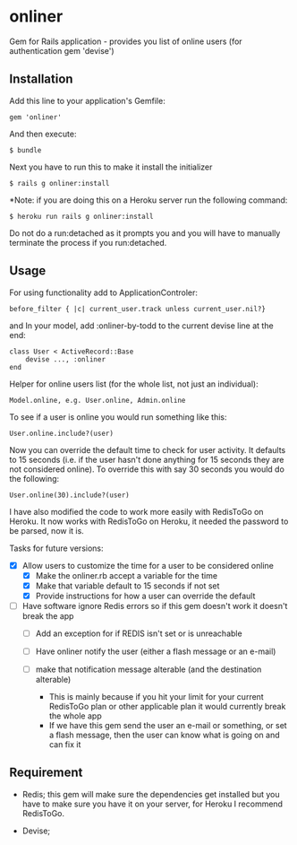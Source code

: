 # onliner
Gem for Rails application - provides you list of online users (for authentication gem 'devise')

## Installation

Add this line to your application's Gemfile:

    gem 'onliner'

And then execute:

    $ bundle

Next you have to run this to make it install the initializer

    $ rails g onliner:install

*Note: if you are doing this on a Heroku server run the following command:

	$ heroku run rails g onliner:install

Do not do a run:detached as it prompts you and you will have to manually
terminate the process if you run:detached.

## Usage

For using functionality add to ApplicationControler:

	before_filter { |c| current_user.track unless current_user.nil?}

and In your model, add :onliner-by-todd to the current devise line at the end:

	class User < ActiveRecord::Base
		devise ..., :onliner
	end

Helper for online users list (for the whole list, not just an individual):

	Model.online, e.g. User.online, Admin.online

To see if a user is online you would run something like this:

	User.online.include?(user)

Now you can override the default time to check for user activity.  It defaults
to 15 seconds (i.e. if the user hasn't done anything for 15 seconds they are
not considered online).  To override this with say 30 seconds you would do the
following:

	User.online(30).include?(user)

I have also modified the code to work more easily with RedisToGo on Heroku.
It now works with RedisToGo on Heroku, it needed the password to be parsed,
now it is.

Tasks for future versions:

- [x] Allow users to customize the time for a user to be considered online
	- [x] Make the onliner.rb accept a variable for the time
	- [x] Make that variable default to 15 seconds if not set
	- [x] Provide instructions for how a user can override the default
- [ ] Have software ignore Redis errors so if this gem doesn't work it doesn't break the app
	- [ ] Add an exception for if REDIS isn't set or is unreachable
	- [ ] Have onliner notify the user (either a flash message or an e-mail)
	- [ ] make that notification message alterable (and the destination alterable)
		
		* This is mainly because if you hit your limit for your current RedisToGo plan or other applicable plan it would currently break the whole app
		* If we have this gem send the user an e-mail or something, or set a flash message, then the user can know what is going on and can fix it

## Requirement

  * Redis; this gem will make sure the dependencies get installed but you have 
  	to make sure you have it on your server, for Heroku I recommend RedisToGo.
  
  * Devise;
